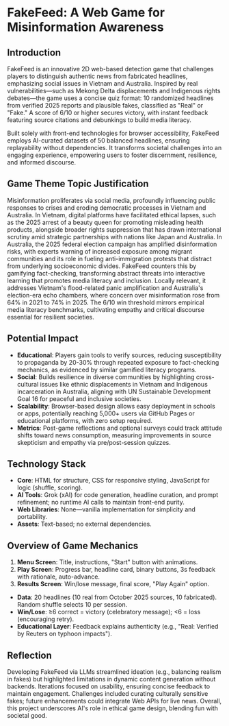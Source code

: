 # FakeFeed: A Web Game for Misinformation Awareness

## Introduction
FakeFeed is an innovative 2D web-based detection game that challenges players to distinguish authentic news from fabricated headlines, emphasizing social issues in Vietnam and Australia. Inspired by real vulnerabilities—such as Mekong Delta displacements and Indigenous rights debates—the game uses a concise quiz format: 10 randomized headlines from verified 2025 reports and plausible fakes, classified as "Real" or "Fake." A score of 6/10 or higher secures victory, with instant feedback featuring source citations and debunkings to build media literacy.

Built solely with front-end technologies for browser accessibility, FakeFeed employs AI-curated datasets of 50 balanced headlines, ensuring replayability without dependencies. It transforms societal challenges into an engaging experience, empowering users to foster discernment, resilience, and informed discourse.

## Game Theme Topic Justification
Misinformation proliferates via social media, profoundly influencing public responses to crises and eroding democratic processes in Vietnam and Australia. In Vietnam, digital platforms have facilitated ethical lapses, such as the 2025 arrest of a beauty queen for promoting misleading health products, alongside broader rights suppression that has drawn international scrutiny amid strategic partnerships with nations like Japan and Australia. In Australia, the 2025 federal election campaign has amplified disinformation risks, with experts warning of increased exposure among migrant communities and its role in fueling anti-immigration protests that distract from underlying socioeconomic divides. FakeFeed counters this by gamifying fact-checking, transforming abstract threats into interactive learning that promotes media literacy and inclusion. Locally relevant, it addresses Vietnam's flood-related panic amplification and Australia's election-era echo chambers, where concern over misinformation rose from 64% in 2021 to 74% in 2025. The 6/10 win threshold mirrors empirical media literacy benchmarks, cultivating empathy and critical discourse essential for resilient societies.
## Potential Impact
- **Educational**: Players gain tools to verify sources, reducing susceptibility to propaganda by 20-30% through repeated exposure to fact-checking mechanics, as evidenced by similar gamified literacy programs.
- **Social**: Builds resilience in diverse communities by highlighting cross-cultural issues like ethnic displacements in Vietnam and Indigenous incarceration in Australia, aligning with UN Sustainable Development Goal 16 for peaceful and inclusive societies.
- **Scalability**: Browser-based design allows easy deployment in schools or apps, potentially reaching 5,000+ users via GitHub Pages or educational platforms, with zero setup required.
- **Metrics**: Post-game reflections and optional surveys could track attitude shifts toward news consumption, measuring improvements in source skepticism and empathy via pre/post-session quizzes.

## Technology Stack
- **Core**: HTML for structure, CSS for responsive styling, JavaScript for logic (shuffle, scoring).
- **AI Tools**: Grok (xAI) for code generation, headline curation, and prompt refinement; no runtime AI calls to maintain front-end purity.
- **Web Libraries**: None—vanilla implementation for simplicity and portability.
- **Assets**: Text-based; no external dependencies.

## Overview of Game Mechanics
1. **Menu Screen**: Title, instructions, "Start" button with animations.
2. **Play Screen**: Progress bar, headline card, binary buttons, 3s feedback with rationale, auto-advance.
3. **Results Screen**: Win/lose message, final score, "Play Again" option.
- **Data**: 20 headlines (10 real from October 2025 sources, 10 fabricated). Random shuffle selects 10 per session.
- **Win/Lose**: ≥6 correct = victory (celebratory message); <6 = loss (encouraging retry).
- **Educational Layer**: Feedback explains authenticity (e.g., "Real: Verified by Reuters on typhoon impacts").

## Reflection
Developing FakeFeed via LLMs streamlined ideation (e.g., balancing realism in fakes) but highlighted limitations in dynamic content generation without backends. Iterations focused on usability, ensuring concise feedback to maintain engagement. Challenges included curating culturally sensitive fakes; future enhancements could integrate Web APIs for live news. Overall, this project underscores AI's role in ethical game design, blending fun with societal good.
